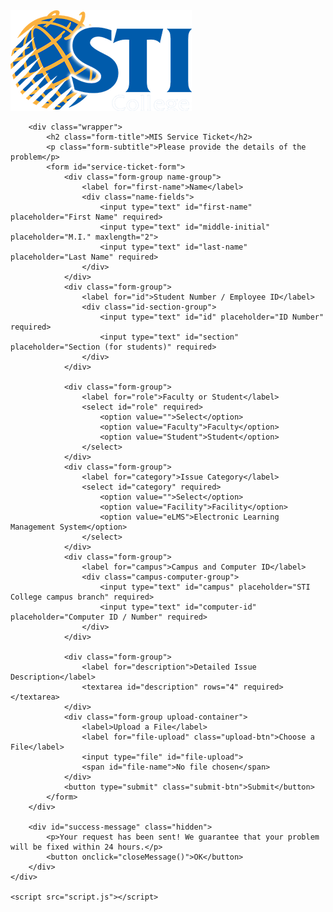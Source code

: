 <!DOCTYPE html>
<html lang="en">

<head>
    <meta charset="UTF-8">
    <meta name="viewport" content="width=device-width, initial-scale=1.0">
    <title>MIS Service Ticket</title>
    <link rel="stylesheet" href="styles.css">
</head>

<body>
    <div class="form-container">
        <img src="sti-logo.png" alt="STI College Logo" class="logo">

        <div class="wrapper">
            <h2 class="form-title">MIS Service Ticket</h2>
            <p class="form-subtitle">Please provide the details of the problem</p>
            <form id="service-ticket-form">
                <div class="form-group name-group">
                    <label for="first-name">Name</label>
                    <div class="name-fields">
                        <input type="text" id="first-name" placeholder="First Name" required>
                        <input type="text" id="middle-initial" placeholder="M.I." maxlength="2">
                        <input type="text" id="last-name" placeholder="Last Name" required>
                    </div>
                </div>
                <div class="form-group">
                    <label for="id">Student Number / Employee ID</label>
                    <div class="id-section-group">
                        <input type="text" id="id" placeholder="ID Number" required>
                        <input type="text" id="section" placeholder="Section (for students)" required>
                    </div>
                </div>

                <div class="form-group">
                    <label for="role">Faculty or Student</label>
                    <select id="role" required>
                        <option value="">Select</option>
                        <option value="Faculty">Faculty</option>
                        <option value="Student">Student</option>
                    </select>
                </div>
                <div class="form-group">
                    <label for="category">Issue Category</label>
                    <select id="category" required>
                        <option value="">Select</option>
                        <option value="Facility">Facility</option>
                        <option value="eLMS">Electronic Learning Management System</option>
                    </select>
                </div>
                <div class="form-group">
                    <label for="campus">Campus and Computer ID</label>
                    <div class="campus-computer-group">
                        <input type="text" id="campus" placeholder="STI College campus branch" required>
                        <input type="text" id="computer-id" placeholder="Computer ID / Number" required>
                    </div>
                </div>

                <div class="form-group">
                    <label for="description">Detailed Issue Description</label>
                    <textarea id="description" rows="4" required></textarea>
                </div>
                <div class="form-group upload-container">
                    <label>Upload a File</label>
                    <label for="file-upload" class="upload-btn">Choose a File</label>
                    <input type="file" id="file-upload">
                    <span id="file-name">No file chosen</span>
                </div>
                <button type="submit" class="submit-btn">Submit</button>
            </form>
        </div>

        <div id="success-message" class="hidden">
            <p>Your request has been sent! We guarantee that your problem will be fixed within 24 hours.</p>
            <button onclick="closeMessage()">OK</button>
        </div>
    </div>

    <script src="script.js"></script>
</body>

</html>
